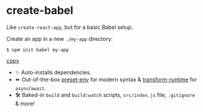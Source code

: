 # create-babel

Like `create-react-app`, but for a basic Babel setup.

Create an app in a new `./my-app` directory:

```shell
$ npm init babel my-app
```
[<kbd>copy</kbd>](https://copyhaste.com/c/?t=npm%20init%20babel%20my-app)

* :sparkles: Auto-installs dependencies.
* :fast_forward: Out-of-the-box [preset-env](https://babeljs.io/docs/en/babel-preset-env) for modern syntax & [transform-runtime](https://babeljs.io/docs/en/babel-plugin-transform-runtime) for `async`/`await`.
* 🛠️ Baked-in `build` and `build:watch` scripts, `src/index.js` file, `.gitignore` & more!
